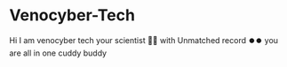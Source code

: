 # Venocyber-Tech
Hi I am venocyber tech your scientist 🥼🥼 with Unmatched record ⏺️⏺️ you are all in one cuddy buddy 
